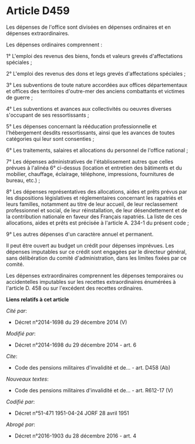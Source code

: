 # Article D459

Les dépenses de l'office sont divisées en dépenses ordinaires et en dépenses extraordinaires. 

Les dépenses ordinaires comprennent : 

1° L'emploi des revenus des biens, fonds et valeurs grevés d'affectations spéciales ; 

2° L'emploi des revenus des dons et legs grevés d'affectations spéciales ; 

3° Les subventions de toute nature accordées aux offices départementaux et offices des territoires d'outre-mer des anciens
combattants et victimes de guerre ; 

4° Les subventions et avances aux collectivités ou oeuvres diverses s'occupant de ses ressortissants ; 

5° Les dépenses concernant la rééducation professionnelle et l'hébergement desdits ressortissants, ainsi que les avances de
toutes catégories qui leur sont consenties ; 

6° Les traitements, salaires et allocations du personnel de l'office national ; 

7° Les dépenses administratives de l'établissement autres que celles prévues à l'alinéa 6° ci-dessus (location et entretien
des bâtiments et du mobilier, chauffage, éclairage, téléphone, impressions, fournitures de bureau, etc.) ; 

8° Les dépenses représentatives des allocations, aides et prêts prévus par les dispositions législatives et réglementaires
concernant les rapatriés et leurs familles, notamment au titre de leur accueil, de leur reclassement professionnel et social,
de leur réinstallation, de leur désendettement et de la contribution nationale en faveur des Français rapatriés. La liste de
ces allocations, aides et prêts est précisée à l'article A. 234-1 du présent code ; 

9° Les autres dépenses d'un caractère annuel et permanent. 

Il peut être ouvert au budget un crédit pour dépenses imprévues. Les dépenses imputables sur ce crédit sont engagées par le
directeur général, sans délibération du comité d'administration, dans les limites fixées par ce comité. 

Les dépenses extraordinaires comprennent les dépenses temporaires ou accidentelles imputables sur les recettes
extraordinaires énumérées à l'article D. 458 ou sur l'excédent des recettes ordinaires.

**Liens relatifs à cet article**

_Cité par_:

  - Décret n°2014-1698 du 29 décembre 2014 (V)

_Modifié par_:

  - Décret n°2014-1698 du 29 décembre 2014 - art. 6

_Cite_:

  - Code des pensions militaires d'invalidité et de... - art. D458 (Ab)

_Nouveaux textes_:

  - Code des pensions militaires d'invalidité et de... - art. R612-17 (V)

_Codifié par_:

  - Décret n°51-471 1951-04-24 JORF 28 avril 1951

_Abrogé par_:

  - Décret n°2016-1903 du 28 décembre 2016 - art. 4
